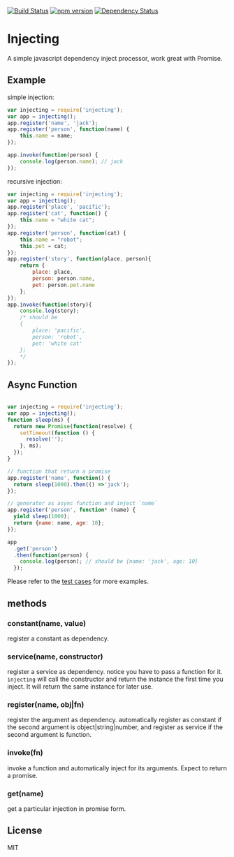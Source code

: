 [![Build Status](https://travis-ci.org/ssnau/injecting.svg)](https://travis-ci.org/ssnau/injecting)
[![npm version](https://badge.fury.io/js/injecting.svg)](http://badge.fury.io/js/injecting)
[![Dependency Status](https://david-dm.org/ssnau/injecting.svg)](https://david-dm.org/ssnau/injecting.svg)

Injecting
=========

A simple javascript dependency inject processor, work great with Promise.

Example
------
simple injection:
```javascript
var injecting = require('injecting');
var app = injecting();
app.register('name', 'jack');
app.register('person', function(name) {
    this.name = name;
});

app.invoke(function(person) {
    console.log(person.name); // jack
});
```

recursive injection:
```javascript
var injecting = require('injecting');
var app = injecting();
app.register('place', 'pacific');
app.register('cat', function() {
    this.name = "white cat";
});
app.register('person', function(cat) {
    this.name = "robot";
    this.pet = cat;
});
app.register('story', function(place, person){
    return {
        place: place,
        person: person.name,
        pet: person.pet.name
    };
});
app.invoke(function(story){
    console.log(story);
    /* should be
    {
        place: 'pacific',
        person: 'robot',
        pet: 'white cat'
    };
    */
});

```

Async Function
-------

```javascript

var injecting = require('injecting');
var app = injecting();
function sleep(ms) {
  return new Promise(function(resolve) {
    setTimeout(function () {
      resolve('');
    }, ms);
  });
}

// function that return a promise
app.register('name', function() {
  return sleep(1000).then(() =>'jack');
});

// generator as async function and inject `name`
app.register('person', function* (name) {
  yield sleep(1000);
  return {name: name, age: 10};
});

app
  .get('person')
  .then(function(person) {
    console.log(person); // should be {name: 'jack', age: 10}
  });
```



Please refer to the [test cases](https://github.com/ssnau/injecting/blob/master/tests/injecting.spec.js) for more examples.

methods
------
### constant(name, value)

register a constant as dependency.

### service(name, constructor)

register a service as dependency. notice you have to pass a function for it. `injecting` will call the constructor and return the instance the first time you inject. It will return the same instance for later use.

### register(name, obj|fn)

register the argument as dependency. automatically register as constant if the second argument is object|string|number, and register as service if the second argument is function.

### invoke(fn)

invoke a function and automatically inject for its arguments. Expect to return a promise.

### get(name)

get a particular injection in promise form.

License
-----
MIT
